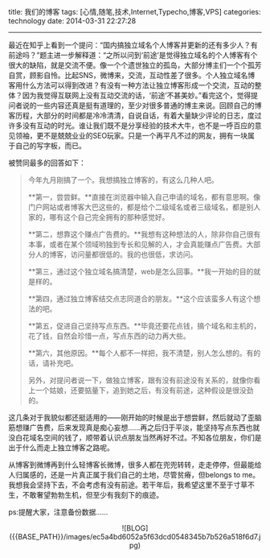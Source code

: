 title: 我们的博客
tags: [心情,随笔,技术,Internet,Typecho,博客,VPS]
categories: technology
date: 2014-03-31 22:27:28

---

最近在知乎上看到一个提问：“国内搞独立域名个人博客并更新的还有多少人？有前途吗？”题主进一步解释道：“之所以问到‘前途’是觉得独立域名的个人博客有个很大的缺陷，就是交流不便。像一个个遗世独立的孤岛，大部分博主们一个个孤芳自赏，顾影自怜。比起SNS，微博来，交流，互动性差了很多。个人独立域名博客用什么方法可以得到改进？有没有一种方法让独立博客形成一个交流，互动的整体？因为我觉得互联网上没有互动交流的话，‘前途’不甚美妙。”看完这个，觉得提问者说的一些内容还真是挺有道理的，至少对很多普通的博主来说。回顾自己的博客历程，大部分的时间都是冷冷清清，自说自话，有着大量缺少评论的日志，度过许多没有互动的时光。谁让我们既不是分享经验的技术大牛，也不是一呼百应的意见领袖，更不是兢兢业业的SEO玩家。只是一个再平凡不过的网友，拥有一块属于自己的写字板，而已。

被赞同最多的回答如下：

> 今年九月刚搞了一个。我想搞独立博客的，有这么几种人吧。
>
> **第一，尝尝鲜。**直接在浏览器中输入自己申请的域名，都有意思啊。像门户网站或者博客大巴这些的，都是给个二级域名或者三级域名，都是别人家的，哪有这个自己完全拥有的那种感觉好。
>
>   **第二，想靠这个赚点广告费的。**我想有这种想法的人，除非你自己很有本事，或者在某个领域哟独到专长和见解的人，才会真能赚点广告费。大部分人的博客，访问量都很低的。我的也很低，求访问。
>
>   **第三，通过这个独立域名搞清楚，web是怎么回事。**我一开始的目的就是样的。
>
>   **第四，通过独立博客结交点志同道合的朋友。**这个应该蛮多人有这个想法的吧。
>
>   **第五，促进自己坚持写点东西。**毕竟还要花点钱，搞个域名和主机的，花了钱，自然会珍惜一点，写点东西的动力再大些。
>
>   **第六，其他原因。**每个人都不一样把，我不清楚，别人怎么想的。有的话，请补充吧。
>
> 另外，对提问者说一下，做独立博客，跟有没有前途没有关系的，就像你看上一个姑娘，还要掂量下，追到她之后，有没有前途，这种假设是很没劲的。

这几条对于我貌似都还挺适用的——刚开始的时候是出于想尝鲜，然后就动了歪脑筋想赚广告费，后来发现真是痴心妄想……再之后归于平淡，能坚持写点东西也就没白花域名空间的钱了，顺带着认识点朋友当然再好不过。不知各位朋友，你们是出于什么而走上独立博客之路呢。

从博客到微博再到什么轻博客长微博，很多人都在兜兜转转，走走停停，但最能给人归属感的，还是一片真正属于我们自己的土地，尽管贫瘠，但belongs to me。我想我会坚持下去，不会考虑有没有前途。若干年后，我希望这里不至于寸草不生，不敢奢望勃勃生机，但至少有我刻下的痕迹。

ps:提醒大家，注意备份数据……

<center>![BLOG]({{BASE_PATH}}/images/ec5a4bd6052a5f63dcd0548345b7b526a518f6d7.jpg)</center>
